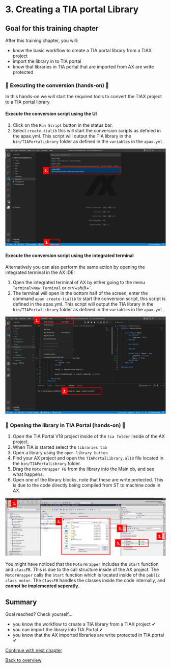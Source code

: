 # 3. Creating a TIA portal Library

## Goal for this training chapter

After this training chapter, you will:

- know the basic workflow to create a TIA portal library from a TIAX project
- import the library in to TIA portal
- know that libraries in TIA portal that are imported from AX are write protected

### :raised_hands: Executing the conversion (hands-on) :raised_hands:

In this hands-on we will start the required tools to convert the TIAX project to a TIA portal library.

#### Execute the conversion script using the UI

1. Click on the `Run Script` button in the status bar.
2. Select `create-tialib` this will start the conversion scripts as defined in the apax.yml. This script will output the TIA library in the `bin/TIAPortalLibrary` folder as defined in the `variables` in the `apax.yml`.



![](assets\20230601_132918_image.png)

#### Execute the conversion script using the integrated terminal

Alternatively you can also perform the same action by opening the integrated terminal in the AX IDE:

1. Open the integrated terminal of AX by either going to the menu `Terminal>New Terminal` or *ctrl+shift+`*.
5. The terminal will open in the bottom half of the screen, enter the command `apax create-tialib` to start the conversion script, this script is defined in the apax.yml. This script will output the TIA library in the `bin/TIAPortalLibrary` folder as defined in the `variables` in the `apax.yml`.

![drawing](./assets/20230601_110209_image.png)


### :raised_hands: Opening the library in TIA Portal (hands-on) :raised_hands:

1. Open the TIA Portal V18 project inside of the `tia folder` inside of the AX project.
2. When TIA is started select the `libraries tab`
3. Open a library using the `open library button`
4. Find your AX project and open the `TIAPortalLibrary.al18` file located in the `bin/TIAPortalLibrary` folder.
5. Drag the `MotorWrapper FB` from the library into the Main ob, and see what happens.
6. Open one of the library blocks, note that these are write protected. This is due to the code directly being compiled from ST to machine code in AX.

![](assets\20230601_111021_image.png)

You might have noticed that the `MotorWrapper` includes the `Start` function and `classFB`. This is due to the call structure inside of the AX project. The `MotorWrapper` calls the `Start` function which is located inside of the `public class motor`. The `ClassFB` handles the classes inside the code internally, and **cannot be implemented seperatly**.

## Summary

Goal reached? Check yourself...

- you know the workflow to create a TIA library from a TIAX project ✔
- you can import the library into TIA Portal ✔
- you know that the AX imported libraries are write protected in TIA portal ✔

[Continue with next chapter](./4-programmingOwn.md)

[Back to overview](./../README.md)
